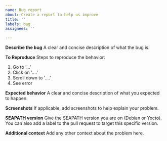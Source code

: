 ```yaml
---
name: Bug report
about: Create a report to help us improve
title: ''
labels: bug
assignees: ''

---
```


**Describe the bug**
A clear and concise description of what the bug is.

**To Reproduce**
Steps to reproduce the behavior:
1. Go to '...'
2. Click on '....'
3. Scroll down to '....'
4. See error

**Expected behavior**
A clear and concise description of what you expected to happen.

**Screenshots**
If applicable, add screenshots to help explain your problem.

**SEAPATH version**
Give the SEAPATH version you are on (Debian or Yocto). You can also add a label to the pull request to target this specific version.

**Additional context**
Add any other context about the problem here.
